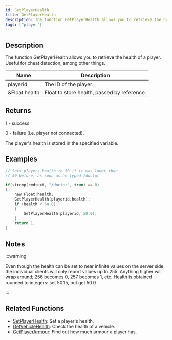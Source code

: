 ```yaml
---
id: GetPlayerHealth
title: GetPlayerHealth
description: The function GetPlayerHealth allows you to retrieve the health of a player.
tags: ["player"]
---
```


## Description

The function GetPlayerHealth allows you to retrieve the health of a player. Useful for cheat detection, among other things.

| Name          | Description                                 |
| ------------- | ------------------------------------------- |
| playerid      | The ID of the player.                       |
| &Float:health | Float to store health, passed by reference. |

## Returns

1 - success

0 - failure (i.e. player not connected).

The player's health is stored in the specified variable.

## Examples

```c
// Sets players health to 50 if it was lower than
// 50 before, as soon as he typed /doctor

if(strcmp(cmdtext, "/doctor", true) == 0)
{
    new Float:health;
    GetPlayerHealth(playerid,health);
    if (health < 50.0)
    {
        SetPlayerHealth(playerid, 50.0);
    }
    return 1;
}
```

## Notes

:::warning

Even though the health can be set to near infinite values on the server side, the individual clients will only report values up to 255. Anything higher will wrap around; 256 becomes 0, 257 becomes 1, etc. Health is obtained rounded to integers: set 50.15, but get 50.0

:::

## Related Functions

- [SetPlayerHealth](SetPlayerHealth): Set a player's health.
- [GetVehicleHealth](GetVehicleHealth): Check the health of a vehicle.
- [GetPlayerArmour](GetPlayerArmour): Find out how much armour a player has.
